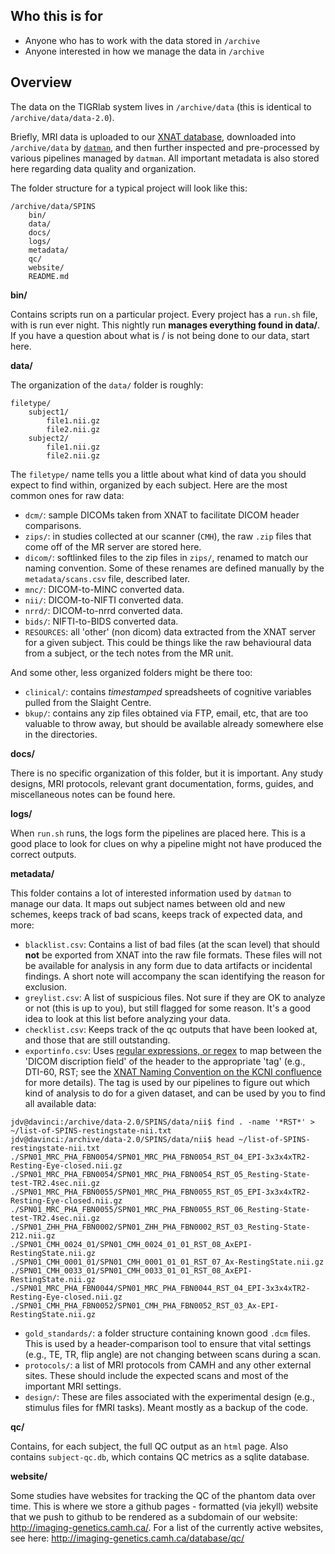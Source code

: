 ## Who this is for
   - Anyone who has to work with the data stored in `/archive`
   - Anyone interested in how we manage the data in `/archive`

## Overview
The data on the TIGRlab system lives in `/archive/data` (this is identical to `/archive/data/data-2.0`).

Briefly, MRI data is uploaded to our [XNAT database](http://da55.pet.utoronto.ca:5004), downloaded into `/archive/data` by [`datman`](https://github.com/TIGRLab/datman), and then further inspected and pre-processed by various pipelines managed by `datman`. All important metadata is also stored here regarding data quality and organization.

The folder structure for a typical project will look like this:
```
/archive/data/SPINS
    bin/
    data/
    docs/
    logs/
    metadata/
    qc/
    website/
    README.md
```

**bin/**

Contains scripts run on a particular project. Every project has a `run.sh` file, with is run ever night. This nightly run **manages everything found in data/**. If you have a question about what is / is not being done to our data, start here.

**data/**

The organization of the `data/` folder is roughly:

```
filetype/
    subject1/
        file1.nii.gz
        file2.nii.gz
    subject2/
        file1.nii.gz
        file2.nii.gz
```

The `filetype/` name tells you a little about what kind of data you should expect to find within, organized by each subject. Here are the most common ones for raw data:

+ `dcm/`: sample DICOMs taken from XNAT to facilitate DICOM header comparisons.
+ `zips/`: in studies collected at our scanner (`CMH`), the raw `.zip` files that come off of the MR server are stored here.
+ `dicom/`: softlinked files to the zip files in `zips/`, renamed to match our naming convention. Some of these renames are defined manually by the `metadata/scans.csv` file, described later.
+ `mnc/`: DICOM-to-MINC converted data.
+ `nii/`: DICOM-to-NIFTI converted data.
+ `nrrd/`: DICOM-to-nrrd converted data.
+ `bids/`: NIFTI-to-BIDS converted data.
+ `RESOURCES`: all 'other' (non dicom) data extracted from the XNAT server for a given subject. This could be things like the raw behavioural data from a subject, or the tech notes from the MR unit.

And some other, less organized folders might be there too:

+ `clinical/`: contains *timestamped* spreadsheets of cognitive variables pulled from the Slaight Centre.
+ `bkup/`: contains any zip files obtained via FTP, email, etc, that are too valuable to throw away, but should be available already somewhere else in the directories.

**docs/**

There is no specific organization of this folder, but it is important. Any study designs, MRI protocols, relevant grant documentation, forms, guides, and miscellaneous notes can be found here.

**logs/**

When `run.sh` runs, the logs form the pipelines are placed here. This is a good place to look for clues on why a pipeline might not have produced the correct outputs.

**metadata/**

This folder contains a lot of interested information used by `datman` to manage our data. It maps out subject names between old and new schemes, keeps track of bad scans, keeps track of expected data, and more:

+ `blacklist.csv`: Contains a list of bad files (at the scan level) that should **not** be exported from XNAT into the raw file formats. These files will not be available for analysis in any form due to data artifacts or incidental findings. A short note will accompany the scan identifying the reason for exclusion.
+ `greylist.csv`: A list of suspicious files. Not sure if they are OK to analyze or not (this is up to you), but still flagged for some reason. It's a good idea to look at this list before analyzing your data.
+ `checklist.csv`: Keeps track of the qc outputs that have been looked at, and those that are still outstanding.
+ `exportinfo.csv`: Uses [regular expressions, or regex](http://www.aivosto.com/vbtips/regex.html) to map between the 'DICOM discription field' of the header to the appropriate 'tag' (e.g., DTI-60, RST; see the [XNAT Naming Convention on the KCNI confluence](https://kcniconfluence.camh.ca/display/NPP/XNAT+Naming+Convention) for more details). The tag is used by our pipelines to figure out which kind of analysis to do for a given dataset, and can be used by you to find all available data:

```
jdv@davinci:/archive/data-2.0/SPINS/data/nii$ find . -name '*RST*' > ~/list-of-SPINS-restingstate-nii.txt
jdv@davinci:/archive/data-2.0/SPINS/data/nii$ head ~/list-of-SPINS-restingstate-nii.txt
./SPN01_MRC_PHA_FBN0054/SPN01_MRC_PHA_FBN0054_RST_04_EPI-3x3x4xTR2-Resting-Eye-closed.nii.gz
./SPN01_MRC_PHA_FBN0054/SPN01_MRC_PHA_FBN0054_RST_05_Resting-State-test-TR2.4sec.nii.gz
./SPN01_MRC_PHA_FBN0055/SPN01_MRC_PHA_FBN0055_RST_05_EPI-3x3x4xTR2-Resting-Eye-closed.nii.gz
./SPN01_MRC_PHA_FBN0055/SPN01_MRC_PHA_FBN0055_RST_06_Resting-State-test-TR2.4sec.nii.gz
./SPN01_ZHH_PHA_FBN0002/SPN01_ZHH_PHA_FBN0002_RST_03_Resting-State-212.nii.gz
./SPN01_CMH_0024_01/SPN01_CMH_0024_01_01_RST_08_AxEPI-RestingState.nii.gz
./SPN01_CMH_0001_01/SPN01_CMH_0001_01_01_RST_07_Ax-RestingState.nii.gz
./SPN01_CMH_0033_01/SPN01_CMH_0033_01_01_RST_08_AxEPI-RestingState.nii.gz
./SPN01_MRC_PHA_FBN0044/SPN01_MRC_PHA_FBN0044_RST_04_EPI-3x3x4xTR2-Resting-Eye-closed.nii.gz
./SPN01_CMH_PHA_FBN0052/SPN01_CMH_PHA_FBN0052_RST_03_Ax-EPI-RestingState.nii.gz
```

+ `gold_standards/`: a folder structure containing known good `.dcm` files. This is used by a header-comparison tool to ensure that vital settings (e.g., TE, TR, flip angle) are not changing between scans during a scan.
+ `protocols/`: a list of MRI protocols from CAMH and any other external sites. These should include the expected scans and most of the important MRI settings.
+ `design/`: These are files associated with the experimental design (e.g., stimulus files for fMRI tasks). Meant mostly as a backup of the code.

**qc/**

Contains, for each subject, the full QC output as an `html` page. Also contains `subject-qc.db`, which contains QC metrics as a sqlite database.

**website/**

Some studies have websites for tracking the QC of the phantom data over time. This is where we store a github pages - formatted (via jekyll) website that we push to github to be rendered as a subdomain of our website: http://imaging-genetics.camh.ca/. For a list of the currently active websites, see here: http://imaging-genetics.camh.ca/database/qc/

